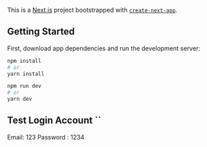 This is a [Next.js](https://nextjs.org/) project bootstrapped with [`create-next-app`](https://github.com/vercel/next.js/tree/canary/packages/create-next-app).

## Getting Started

First, download app dependencies and run the development server:

```bash
npm install
# or 
yarn install
```

```bash
npm run dev
# or
yarn dev
```




## Test Login Account ``
Email: 123
Password : 1234